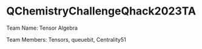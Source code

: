 # QChemistryChallengeQhack2023TA

Team Name: Tensor Algebra

Team Members: Tensors, queuebit, Centrality51
